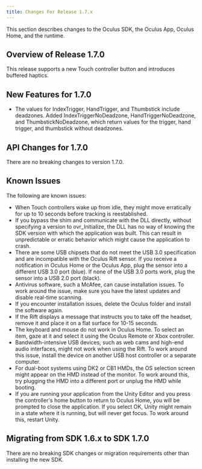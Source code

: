 ```yaml
---
title: Changes For Release 1.7.x
---
```

This section describes changes to the Oculus SDK, the Oculus App, Oculus Home, and the runtime.

## Overview of Release 1.7.0

This release supports a new Touch controller button and introduces buffered haptics.

## New Features for 1.7.0

* The values for IndexTrigger, HandTrigger, and Thumbstick include deadzones. Added IndexTriggerNoDeadzone, HandTriggerNoDeadzone, and ThumbstickNoDeadzone, which return values for the trigger, hand trigger, and thumbstick without deadzones. 
## API Changes for 1.7.0

There are no breaking changes to version 1.7.0. 

## Known Issues

The following are known issues:

* When Touch controllers wake up from idle, they might move erratically for up to 10 seconds before tracking is reestablished. 
* If you bypass the shim and communicate with the DLL directly, without specifying a version to ovr\_Initialize, the DLL has no way of knowing the SDK version with which the application was built. This can result in unpredictable or erratic behavior which might cause the application to crash.
* There are some USB chipsets that do not meet the USB 3.0 specification and are incompatible with the Oculus Rift sensor. If you receive a notification in Oculus Home or the Oculus App, plug the sensor into a different USB 3.0 port (blue). If none of the USB 3.0 ports work, plug the sensor into a USB 2.0 port (black). 
* Antivirus software, such a McAfee, can cause installation issues. To work around the issue, make sure you have the latest updates and disable real-time scanning.
* If you encounter installation issues, delete the Oculus folder and install the software again.
* If the Rift displays a message that instructs you to take off the headset, remove it and place it on a flat surface for 10-15 seconds.
* The keyboard and mouse do not work in Oculus Home. To select an item, gaze at it and select it using the Oculus Remote or Xbox controller.
* Bandwidth-intensive USB devices, such as web cams and high-end audio interfaces, might not work when using the Rift. To work around this issue, install the device on another USB host controller or a separate computer.
* For dual-boot systems using DK2 or CB1 HMDs, the OS selection screen might appear on the HMD instead of the monitor. To work around this, try plugging the HMD into a different port or unplug the HMD while booting.
* If you are running your application from the Unity Editor and you press the controller's home button to return to Oculus Home, you will be prompted to close the application. If you select OK, Unity might remain in a state where it is running, but will never get focus. To work around this, restart Unity.
## Migrating from SDK 1.6.x to SDK 1.7.0

There are no breaking SDK changes or migration requirements other than installing the new SDK.

